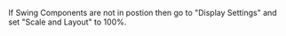 If Swing Components are not in postion then go to "Display Settings" and set "Scale and Layout" to 100%.
